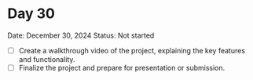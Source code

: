 # Day 30

Date: December 30, 2024
Status: Not started

- [ ]  Create a walkthrough video of the project, explaining the key features and functionality.
- [ ]  Finalize the project and prepare for presentation or submission.